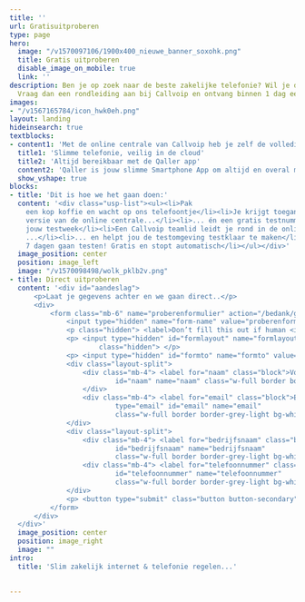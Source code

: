 ```yaml
---
title: ''
url: Gratisuitproberen
type: page
hero:
  image: "/v1570097106/1900x400_nieuwe_banner_soxohk.png"
  title: Gratis uitproberen
  disable_image_on_mobile: true
  link: ''
description: Ben je op zoek naar de beste zakelijke telefonie? Wil je dit gratis uitproberen?
  Vraag dan een rondleiding aan bij Callvoip en ontvang binnen 1 dag een uitnodiging.
images:
- "/v1567165784/icon_hwk0eh.png"
layout: landing
hideinsearch: true
textblocks:
- content1: 'Met de online centrale van Callvoip heb je zelf de volledige controle over jouw telefonie. Even doorzetten naar je mobiel? Zo geregeld! Elke dag een lunchbandje? Gaat vanzelf! Je kunt onze centrale zonder beperkingen helemaal gratis uitproberen. En onze deskundige hulp krijg je er ook bij!'
  title1: 'Slimme telefonie, veilig in de cloud'
  title2: 'Altijd bereikbaar met de Qaller app'
  content2: 'Qaller is jouw slimme Smartphone App om altijd en overal mobiel bereikbaar te zijn. Want wij weten dat sommige telefoontjes net even te belangrijk zijn om te missen. Bedien jouw online centrale of bel met je vaste, zakelijke nummer op je smartphone.  Mooi werk toch?'
  show_vshape: true
blocks:
- title: 'Dit is hoe we het gaan doen:'
  content: '<div class="usp-list"><ul><li>Pak
    een kop koffie en wacht op ons telefoontje</li><li>Je krijgt toegang tot de volledige
    versie van de online centrale...</li><li>... én een gratis testnummer gedurende
    jouw testweek</li><li>Een Callvoip teamlid leidt je rond in de online centrale
    ...</li><li>... en helpt jou de testomgeving testklaar te maken</li><li>Jij kunt
    7 dagen gaan testen! Gratis en stopt automatisch</li></ul></div>'
  image_position: center
  position: image_left
  image: "/v1570098498/wolk_pklb2v.png"
- title: Direct uitproberen
  content: '<div id="aandeslag">
      <p>Laat je gegevens achter en we gaan direct..</p>
      <div>
          <form class="mb-6" name="proberenformulier" action="/bedank/gratisuitproberen/" accept-charset="UTF-8" method="POST" data-netlify="true">
              <input type="hidden" name="form-name" value="proberenformulier" />
              <p class="hidden"> <label>Don’t fill this out if human <input name="bot-field"> </label> </p>
              <p> <input type="hidden" id="formlayout" name="formlayout" value="d-948a1897e5e645e5b41ed33ccdd3d8bb"
                      class="hidden"> </p>
              <p> <input type="hidden" id="formto" name="formto" value="offerte" class="hidden"> </p>
              <div class="layout-split">
                  <div class="mb-4"> <label for="naam" class="block">Voor- en achternaam</label> <input type="text"
                          id="naam" name="naam" class="w-full border border-grey-light bg-white px-3 py-2 text-base">
                  </div>
                  <div class="mb-4"> <label for="email" class="block">Email <span class="text-red">*</span></label> <input
                          type="email" id="email" name="email"
                          class="w-full border border-grey-light bg-white px-3 py-2 text-base" required=""> </div>
              </div>
              <div class="layout-split">
                  <div class="mb-4"> <label for="bedrijfsnaam" class="block">Bedrijfsnaam</label> <input type="text"
                          id="bedrijfsnaam" name="bedrijfsnaam"
                          class="w-full border border-grey-light bg-white px-3 py-2 text-base"> </div>
                  <div class="mb-4"> <label for="telefoonnummer" class="block">Telefoonnummer</label> <input type="text"
                          id="telefoonnummer" name="telefoonnummer"
                          class="w-full border border-grey-light bg-white px-3 py-2 text-base"> </div>
              </div>
              <p> <button type="submit" class="button button-secondary">Aan de slag</button> </p>
          </form>
      </div>
  </div>'
  image_position: center
  position: image_right
  image: ""
intro:
  title: 'Slim zakelijk internet & telefonie regelen...'
 

---
```

